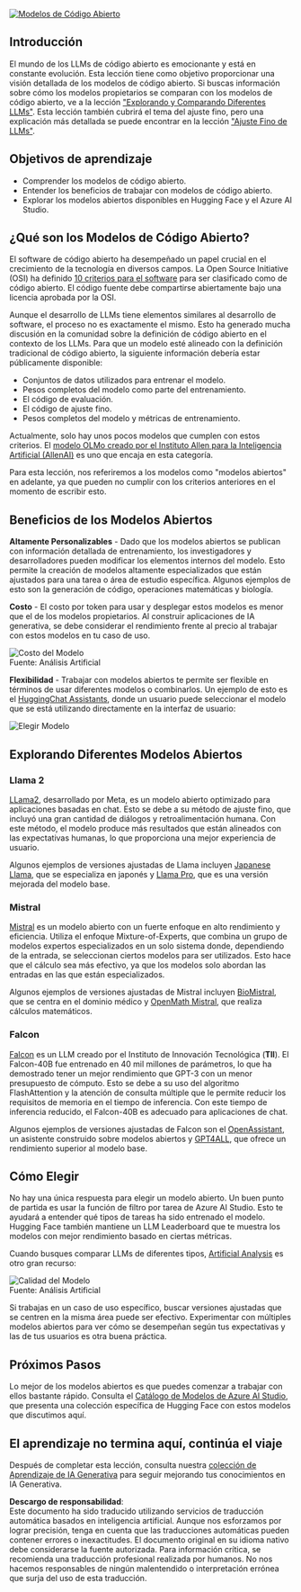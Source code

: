 [![Modelos de Código Abierto](../../../translated_images/16-lesson-banner.png?WT.a9a13a59f0350adb5846e88fb3aba98cd4c6cb3297e78cb7100938f45b7dac47.es.mc_id=academic-105485-koreyst)](https://aka.ms/gen-ai-lesson16-gh?WT.mc_id=academic-105485-koreyst)

## Introducción

El mundo de los LLMs de código abierto es emocionante y está en constante evolución. Esta lección tiene como objetivo proporcionar una visión detallada de los modelos de código abierto. Si buscas información sobre cómo los modelos propietarios se comparan con los modelos de código abierto, ve a la lección ["Explorando y Comparando Diferentes LLMs"](../02-exploring-and-comparing-different-llms/README.md?WT.mc_id=academic-105485-koreyst). Esta lección también cubrirá el tema del ajuste fino, pero una explicación más detallada se puede encontrar en la lección ["Ajuste Fino de LLMs"](../18-fine-tuning/README.md?WT.mc_id=academic-105485-koreyst).

## Objetivos de aprendizaje

- Comprender los modelos de código abierto.
- Entender los beneficios de trabajar con modelos de código abierto.
- Explorar los modelos abiertos disponibles en Hugging Face y el Azure AI Studio.

## ¿Qué son los Modelos de Código Abierto?

El software de código abierto ha desempeñado un papel crucial en el crecimiento de la tecnología en diversos campos. La Open Source Initiative (OSI) ha definido [10 criterios para el software](https://web.archive.org/web/20241126001143/https://opensource.org/osd?WT.mc_id=academic-105485-koreyst) para ser clasificado como de código abierto. El código fuente debe compartirse abiertamente bajo una licencia aprobada por la OSI.

Aunque el desarrollo de LLMs tiene elementos similares al desarrollo de software, el proceso no es exactamente el mismo. Esto ha generado mucha discusión en la comunidad sobre la definición de código abierto en el contexto de los LLMs. Para que un modelo esté alineado con la definición tradicional de código abierto, la siguiente información debería estar públicamente disponible:

- Conjuntos de datos utilizados para entrenar el modelo.
- Pesos completos del modelo como parte del entrenamiento.
- El código de evaluación.
- El código de ajuste fino.
- Pesos completos del modelo y métricas de entrenamiento.

Actualmente, solo hay unos pocos modelos que cumplen con estos criterios. El [modelo OLMo creado por el Instituto Allen para la Inteligencia Artificial (AllenAI)](https://huggingface.co/allenai/OLMo-7B?WT.mc_id=academic-105485-koreyst) es uno que encaja en esta categoría.

Para esta lección, nos referiremos a los modelos como "modelos abiertos" en adelante, ya que pueden no cumplir con los criterios anteriores en el momento de escribir esto.

## Beneficios de los Modelos Abiertos

**Altamente Personalizables** - Dado que los modelos abiertos se publican con información detallada de entrenamiento, los investigadores y desarrolladores pueden modificar los elementos internos del modelo. Esto permite la creación de modelos altamente especializados que están ajustados para una tarea o área de estudio específica. Algunos ejemplos de esto son la generación de código, operaciones matemáticas y biología.

**Costo** - El costo por token para usar y desplegar estos modelos es menor que el de los modelos propietarios. Al construir aplicaciones de IA generativa, se debe considerar el rendimiento frente al precio al trabajar con estos modelos en tu caso de uso.

![Costo del Modelo](../../../translated_images/model-price.png?WT.473bad4fe5bdb7014798275047130c0949da1e4a3d6f379037bedf68ef1d5e42.es.mc_id=academic-105485-koreyst)  
Fuente: Análisis Artificial

**Flexibilidad** - Trabajar con modelos abiertos te permite ser flexible en términos de usar diferentes modelos o combinarlos. Un ejemplo de esto es el [HuggingChat Assistants](https://huggingface.co/chat?WT.mc_id=academic-105485-koreyst), donde un usuario puede seleccionar el modelo que se está utilizando directamente en la interfaz de usuario:

![Elegir Modelo](../../../translated_images/choose-model.png?WT.50da8a7caba083003bcf9f71017d17715f032acff67359c11c9886597ca3efdc.es.mc_id=academic-105485-koreyst)

## Explorando Diferentes Modelos Abiertos

### Llama 2

[LLama2](https://huggingface.co/meta-llama?WT.mc_id=academic-105485-koreyst), desarrollado por Meta, es un modelo abierto optimizado para aplicaciones basadas en chat. Esto se debe a su método de ajuste fino, que incluyó una gran cantidad de diálogos y retroalimentación humana. Con este método, el modelo produce más resultados que están alineados con las expectativas humanas, lo que proporciona una mejor experiencia de usuario.

Algunos ejemplos de versiones ajustadas de Llama incluyen [Japanese Llama](https://huggingface.co/elyza/ELYZA-japanese-Llama-2-7b?WT.mc_id=academic-105485-koreyst), que se especializa en japonés y [Llama Pro](https://huggingface.co/TencentARC/LLaMA-Pro-8B?WT.mc_id=academic-105485-koreyst), que es una versión mejorada del modelo base.

### Mistral

[Mistral](https://huggingface.co/mistralai?WT.mc_id=academic-105485-koreyst) es un modelo abierto con un fuerte enfoque en alto rendimiento y eficiencia. Utiliza el enfoque Mixture-of-Experts, que combina un grupo de modelos expertos especializados en un solo sistema donde, dependiendo de la entrada, se seleccionan ciertos modelos para ser utilizados. Esto hace que el cálculo sea más efectivo, ya que los modelos solo abordan las entradas en las que están especializados.

Algunos ejemplos de versiones ajustadas de Mistral incluyen [BioMistral](https://huggingface.co/BioMistral/BioMistral-7B?text=Mon+nom+est+Thomas+et+mon+principal?WT.mc_id=academic-105485-koreyst), que se centra en el dominio médico y [OpenMath Mistral](https://huggingface.co/nvidia/OpenMath-Mistral-7B-v0.1-hf?WT.mc_id=academic-105485-koreyst), que realiza cálculos matemáticos.

### Falcon

[Falcon](https://huggingface.co/tiiuae?WT.mc_id=academic-105485-koreyst) es un LLM creado por el Instituto de Innovación Tecnológica (**TII**). El Falcon-40B fue entrenado en 40 mil millones de parámetros, lo que ha demostrado tener un mejor rendimiento que GPT-3 con un menor presupuesto de cómputo. Esto se debe a su uso del algoritmo FlashAttention y la atención de consulta múltiple que le permite reducir los requisitos de memoria en el tiempo de inferencia. Con este tiempo de inferencia reducido, el Falcon-40B es adecuado para aplicaciones de chat.

Algunos ejemplos de versiones ajustadas de Falcon son el [OpenAssistant](https://huggingface.co/OpenAssistant/falcon-40b-sft-top1-560?WT.mc_id=academic-105485-koreyst), un asistente construido sobre modelos abiertos y [GPT4ALL](https://huggingface.co/nomic-ai/gpt4all-falcon?WT.mc_id=academic-105485-koreyst), que ofrece un rendimiento superior al modelo base.

## Cómo Elegir

No hay una única respuesta para elegir un modelo abierto. Un buen punto de partida es usar la función de filtro por tarea de Azure AI Studio. Esto te ayudará a entender qué tipos de tareas ha sido entrenado el modelo. Hugging Face también mantiene un LLM Leaderboard que te muestra los modelos con mejor rendimiento basado en ciertas métricas.

Cuando busques comparar LLMs de diferentes tipos, [Artificial Analysis](https://artificialanalysis.ai/?WT.mc_id=academic-105485-koreyst) es otro gran recurso:

![Calidad del Modelo](../../../translated_images/model-quality.png?WT.bffdb0b01a3f3205153df83585941f90a153017f607dbcfad9cde5369764f203.es.mc_id=academic-105485-koreyst)  
Fuente: Análisis Artificial

Si trabajas en un caso de uso específico, buscar versiones ajustadas que se centren en la misma área puede ser efectivo. Experimentar con múltiples modelos abiertos para ver cómo se desempeñan según tus expectativas y las de tus usuarios es otra buena práctica.

## Próximos Pasos

Lo mejor de los modelos abiertos es que puedes comenzar a trabajar con ellos bastante rápido. Consulta el [Catálogo de Modelos de Azure AI Studio](https://ai.azure.com?WT.mc_id=academic-105485-koreyst), que presenta una colección específica de Hugging Face con estos modelos que discutimos aquí.

## El aprendizaje no termina aquí, continúa el viaje

Después de completar esta lección, consulta nuestra [colección de Aprendizaje de IA Generativa](https://aka.ms/genai-collection?WT.mc_id=academic-105485-koreyst) para seguir mejorando tus conocimientos en IA Generativa.

**Descargo de responsabilidad**:  
Este documento ha sido traducido utilizando servicios de traducción automática basados en inteligencia artificial. Aunque nos esforzamos por lograr precisión, tenga en cuenta que las traducciones automáticas pueden contener errores o inexactitudes. El documento original en su idioma nativo debe considerarse la fuente autorizada. Para información crítica, se recomienda una traducción profesional realizada por humanos. No nos hacemos responsables de ningún malentendido o interpretación errónea que surja del uso de esta traducción.